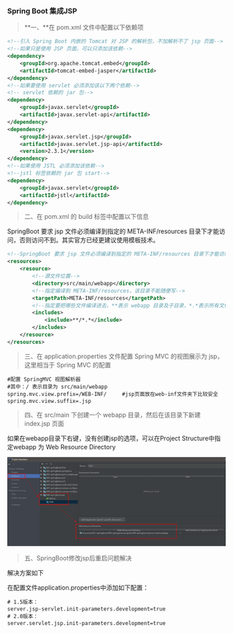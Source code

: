 ### Spring Boot 集成JSP

>**一、**在 pom.xml 文件中配置以下依赖项

```xml
<!--引入 Spring Boot 内嵌的 Tomcat 对 JSP 的解析包，不加解析不了 jsp 页面-->
<!--如果只是使用 JSP 页面，可以只添加该依赖-->
<dependency>
    <groupId>org.apache.tomcat.embed</groupId>
    <artifactId>tomcat-embed-jasper</artifactId>
</dependency>
<!--如果要使用 servlet 必须添加该以下两个依赖-->
<!-- servlet 依赖的 jar 包-->
<dependency>
    <groupId>javax.servlet</groupId>
    <artifactId>javax.servlet-api</artifactId>
</dependency>
<dependency>
    <groupId>javax.servlet.jsp</groupId>
    <artifactId>javax.servlet.jsp-api</artifactId>
    <version>2.3.1</version>
</dependency>
<!--如果使用 JSTL 必须添加该依赖-->
<!--jstl 标签依赖的 jar 包 start-->
<dependency>
    <groupId>javax.servlet</groupId>
    <artifactId>jstl</artifactId>
</dependency>
```

>二、在 pom.xml 的 build 标签中配置以下信息

SpringBoot 要求 jsp 文件必须编译到指定的 META-INF/resources 目录下才能访问，否则访问不到。其实官方已经更建议使用模板技术。

```xml
<!--SpringBoot 要求 jsp 文件必须编译到指定的 META-INF/resources 目录下才能访问，否则访问不到。-->
<resources>
    <resource>
        <!--源文件位置-->
        <directory>src/main/webapp</directory>
        <!--指定编译到 META-INF/resources，该目录不能随便写-->
        <targetPath>META-INF/resources</targetPath>
        <!--指定要把哪些文件编译进去，**表示 webapp 目录及子目录，*.*表示所有文件-->
        <includes>
            <include>**/*.*</include>
        </includes>
    </resource>
</resources>
```

>三、在 application.properties 文件配置 Spring MVC 的视图展示为 jsp，这里相当于 Spring MVC 的配置

```properties
#配置 SpringMVC 视图解析器 
#其中：/ 表示目录为 src/main/webapp 
spring.mvc.view.prefix=/WEB-INF/     #jsp页面放在web-inf文件夹下比较安全
spring.mvc.view.suffix=.jsp
```

>四、在 src/main 下创建一个 webapp 目录，然后在该目录下新建 index.jsp 页面

如果在webapp目录下右键，没有创建jsp的选项，可以在Project Structure中指定webapp 为 Web Resource Directory

![image-20221130101051153](./assets/image-20221130101051153.png)

>五、SpringBoot修改jsp后重启问题解决

解决方案如下 

在配置文件application.properties中添加如下配置：

```properties
# 1.5版本：
server.jsp-servlet.init-parameters.development=true
# 2.0版本：
server.servlet.jsp.init-parameters.development=true
```

